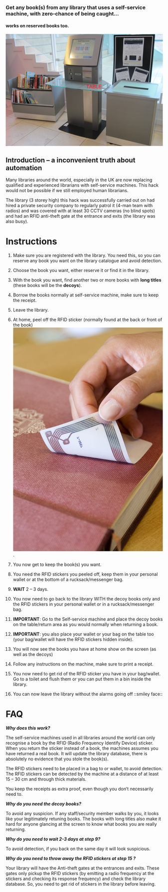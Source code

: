 ### Get any book(s) from any library that uses a self-service machine, with zero-chance of being caught... 

#### works on reserved books too.

![](self-service-machine.jpg)

## Introduction – a inconvenient truth about automation

Many libraries around the world, especially in the UK are now replacing qualified and experienced librarians with self-service machines. This hack would not be possible if we still employed human librarians.

The library (3 storey high) this hack was successfully carried out on had hired a private security company to regularly patrol it (4-man team with radios) and was covered with at least 30 CCTV cameras (no blind spots) and had an RFID anti-theft gate at the entrance and exits (the library was also busy).

# Instructions

 1. Make sure you are registered with the library. You need this, so you
    can reserve any book you want on the library catalogue and avoid
    detection.
    
 2. Choose the book you want, either reserve it or find it in the
    library.
 3. With the book you want, find another two or more books with **long
    titles** (these books will be the **decoys**).
 4. Borrow the books normally at self-service machine, make sure to keep
    the receipt.
 5. Leave the library.
 6. At home, peel off the RFID sticker (normally found at the back or
    front of the book) ![](peel-off-RFID-sticker.jpg).
 7. You now get to keep the book(s) you want.
 8. You need the RFID stickers you peeled off, keep them in your
    personal wallet or at the bottom of a rucksack/messenger bag.
 9. **WAIT**  2 – 3 days.
 10. You now need to go back to the library WITH the decoy books only
     and the RFID stickers in your personal wallet or in a
     rucksack/messenger bag.
 11. **IMPORTANT**: Go to the Self-service machine and place the decoy books
     on the table/return area as you would normally when returning a
     book.
 12. **IMPORTANT**: you also place your wallet or your bag on the table too
     (your bag/wallet will have the RFID stickers hidden inside).
 13. You will now see the books you have at home show on the screen (as
     well as the decoys)
 14. Follow any instructions on the machine, make sure to print a
     receipt.
 15. You now need to get rid of the RFID sticker you have in your
     bag/wallet. Go to a toilet and flush them or you can put them in a
     bin inside the library.
 16. You can now leave the library without the alarms going off ::smiley
     face::


# FAQ

***Why does this work?***

The self-service machines used in all libraries around the world can only recognise a book by the RFID (Radio Frequency Identify Device) sticker. When you return the sticker instead of a book, the machines assumes you have returned a real book. It will update the library database, there is absolutely no evidence that you stole the book(s).

The RFID stickers need to be placed in a bag to or wallet, to avoid detection. The RFID stickers can be detected by the machine at a distance of at least 15 – 30 cm and through thick materials.

You keep the receipts as extra proof, even though you don’t necessarily need to.


***Why do you need the decoy books?***

To avoid any suspicion. If any staff/security member walks by you, it looks like your legitimately retuning books. The books with long titles also make it hard for anyone glancing at the screen to know what books you are really returning.

***Why do you need to wait 2-3 days at step 9?***

To avoid detection, if you back on the same day it will look suspicious.


***Why do you need to throw away the RFID stickers at step 15 ?***

Your library will have the Anti-theft gates at the entrances and exits. These gates only pickup the RFID stickers (by emitting a radio frequency at the stickers and checking its response frequency) and check the library database. So, you need to get rid of stickers in the library before leaving.
